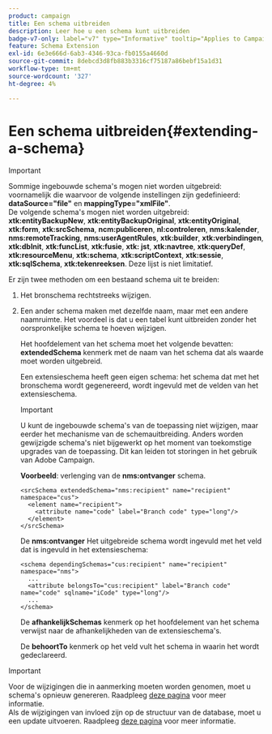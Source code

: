 ```yaml
---
product: campaign
title: Een schema uitbreiden
description: Leer hoe u een schema kunt uitbreiden
badge-v7-only: label="v7" type="Informative" tooltip="Applies to Campaign Classic v7 only"
feature: Schema Extension
exl-id: 6e3e666d-6ab3-4346-93ca-fb0155a4660d
source-git-commit: 8debcd3d8fb883b3316cf75187a86bebf15a1d31
workflow-type: tm+mt
source-wordcount: '327'
ht-degree: 4%

---
```


# Een schema uitbreiden{#extending-a-schema}

>[!IMPORTANT]
>
>Sommige ingebouwde schema&#39;s mogen niet worden uitgebreid: voornamelijk die waarvoor de volgende instellingen zijn gedefinieerd:\
>**dataSource=&quot;file&quot;** en **mappingType=&quot;xmlFile&quot;**.\
>De volgende schema&#39;s mogen niet worden uitgebreid: **xtk:entityBackupNew**, **xtk:entityBackupOriginal**, **xtk:entityOriginal**, **xtk:form**, **xtk:srcSchema**, **ncm:publiceren**, **nl:controleren**, **nms:kalender**, **nms:remoteTracking**, **nms:userAgentRules**, **xtk:builder**, **xtk:verbindingen**, **xtk:dbInit**, **xtk:funcList**, **xtk:fusie**, **xtk: jst**, **xtk:navtree**, **xtk:queryDef**, **xtk:resourceMenu**, **xtk:schema**, **xtk:scriptContext**, **xtk:sessie**, **xtk:sqlSchema**, **xtk:tekenreeksen**.
>Deze lijst is niet limitatief.

Er zijn twee methoden om een bestaand schema uit te breiden:

1. Het bronschema rechtstreeks wijzigen.
1. Een ander schema maken met dezelfde naam, maar met een andere naamruimte. Het voordeel is dat u een tabel kunt uitbreiden zonder het oorspronkelijke schema te hoeven wijzigen.

   Het hoofdelement van het schema moet het volgende bevatten: **extendedSchema** kenmerk met de naam van het schema dat als waarde moet worden uitgebreid.

   Een extensieschema heeft geen eigen schema: het schema dat met het bronschema wordt gegenereerd, wordt ingevuld met de velden van het extensieschema.

   >[!IMPORTANT]
   >
   >U kunt de ingebouwde schema&#39;s van de toepassing niet wijzigen, maar eerder het mechanisme van de schemauitbreiding. Anders worden gewijzigde schema&#39;s niet bijgewerkt op het moment van toekomstige upgrades van de toepassing. Dit kan leiden tot storingen in het gebruik van Adobe Campaign.

   **Voorbeeld**: verlenging van de **nms:ontvanger** schema.

   ```
   <srcSchema extendedSchema="nms:recipient" name="recipient" namespace="cus">
     <element name="recipient">
       <attribute name="code" label="Branch code" type="long"/>
     </element>
   </srcSchema>
   ```

   De **nms:ontvanger** Het uitgebreide schema wordt ingevuld met het veld dat is ingevuld in het extensieschema:

   ```
   <schema dependingSchemas="cus:recipient" name="recipient" namespace="nms">
     ...
     <attribute belongsTo="cus:recipient" label="Branch code" name="code" sqlname="iCode" type="long"/>
     ...
   </schema>
   ```

   De **afhankelijkSchemas** kenmerk op het hoofdelement van het schema verwijst naar de afhankelijkheden van de extensieschema&#39;s.

   De **behoortTo** kenmerk op het veld vult het schema in waarin het wordt gedeclareerd.

>[!IMPORTANT]
>
>Voor de wijzigingen die in aanmerking moeten worden genomen, moet u schema&#39;s opnieuw genereren. Raadpleeg [deze pagina](../../configuration/using/regenerating-schemas.md) voor meer informatie.\
>Als de wijzigingen van invloed zijn op de structuur van de database, moet u een update uitvoeren. Raadpleeg [deze pagina](../../configuration/using/updating-the-database-structure.md) voor meer informatie.
